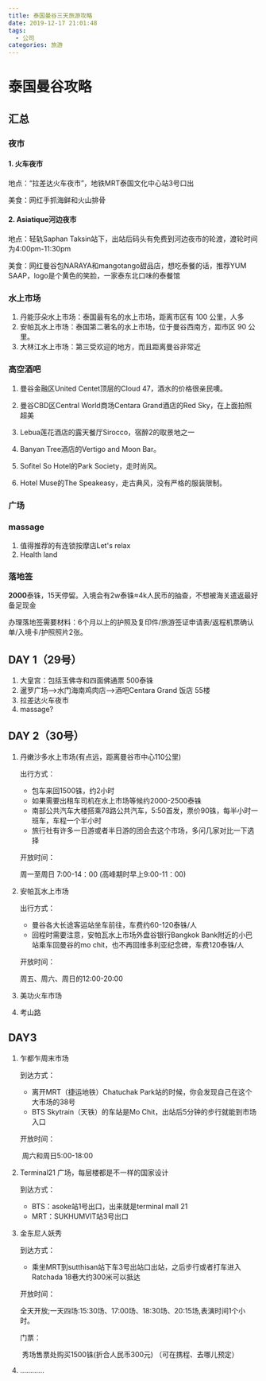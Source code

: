 ```yaml
---
title: 泰国曼谷三天旅游攻略
date: 2019-12-17 21:01:48
tags:
  - 公司
categories: 旅游
---
```


# 泰国曼谷攻略

## 汇总

### 夜市

#### 1. 火车夜市

地点：“拉差达火车夜市”，地铁MRT泰国文化中心站3号口出

美食：网红手抓海鲜和火山排骨



#### 2. Asiatique河边夜市

地点：轻轨Saphan Taksin站下，出站后码头有免费到河边夜市的轮渡，渡轮时间为4:00pm-11:30pm

美食：网红曼谷包NARAYA和mangotango甜品店，想吃泰餐的话，推荐YUM SAAP，logo是个黄色的笑脸，一家泰东北口味的泰餐馆



### 水上市场

1. 丹能莎朵水上市场：泰国最有名的水上市场，距离市区有 100 公里，人多
2. 安帕瓦水上市场：泰国第二著名的水上市场，位于曼谷西南方，距市区 90 公里。
3. 大林江水上市场：第三受欢迎的地方，而且距离曼谷非常近



### 高空酒吧

1. 曼谷金融区United Centet顶层的Cloud 47，酒水的价格很亲民噢。

2. 曼谷CBD区Central World商场Centara Grand酒店的Red Sky，在上面拍照超美

3. Lebua莲花酒店的露天餐厅Sirocco，宿醉2的取景地之一

4. Banyan Tree酒店的Vertigo and Moon Bar。

5. Sofitel So Hotel的Park Society，走时尚风。

6. Hotel Muse的The Speakeasy，走古典风，没有严格的服装限制。


### 广场

<!--more--> 

### massage

1. 值得推荐的有连锁按摩店Let's relax
2. Health land



### 落地签

**2000**泰铢，15天停留。入境会有2w泰铢≈4k人民币的抽查，不想被海关遣返最好备足现金

办理落地签需要材料：6个月以上的护照及复印件/旅游签证申请表/返程机票确认单/入境卡/护照照片2张。



## DAY 1（29号）

1. 大皇宫：包括玉佛寺和四面佛通票 500泰铢
2. 暹罗广场—>水门海南鸡肉店—>酒吧Centara Grand 饭店 55楼
3. 拉差达火车夜市
4. massage?

## DAY 2（30号）

1. 丹嫩沙多水上市场(有点远，距离曼谷市中心110公里)

   出行方式：

   - 包车来回1500铢，约2小时
   - 如果需要出租车司机在水上市场等候约2000-2500泰铢
   - 南部公共汽车大楼搭乘78路公共汽车，5:50首发，票价90铢，每半小时一班车，车程一个半小时
   - 旅行社有许多一日游或者半日游的团会去这个市场，多问几家对比一下选择

   开放时间：

   周一至周日 7:00-14：00 (高峰期时早上9:00-11：00)

2. 安帕瓦水上市场

   出行方式：

   - 曼谷各大长途客运站坐车前往，车费约60-120泰铢/人
   - 回程时需要注意，安帕瓦水上市场外盘谷银行Bangkok Bank附近的小巴站乘车回曼谷的mo chit，也不再回维多利亚纪念碑，车费120泰铢/人

   开放时间：

   周五、周六、周日的12:00-20:00

3. 美功火车市场

4. 考山路



## DAY3

1. 乍都乍周末市场

   到达方式：

   - 离开MRT（捷运地铁）Chatuchak Park站的时候，你会发现自己在这个大市场的38号
   - BTS Skytrain（天铁）的车站是Mo Chit，出站后5分钟的步行就能到市场入口

   开放时间：

   ​     周六和周日5:00-18:00

2. Terminal21 广场，每层楼都是不一样的国家设计

   到达方式：

   - BTS：asoke站1号出口，出来就是terminal mall 21
   - MRT：SUKHUMVIT站3号出口

3. 金东尼人妖秀

   到达方式：

   - 乘坐MRT到sutthisan站下车3号出站口出站，之后步行或者打车进入Ratchada 18巷大约300米可以抵达

    开放时间：

   ​         全天开放;一天四场:15:30场、17:00场、18:30场、20:15场,表演时间1个小时。

    门票：

   ​         秀场售票处购买1500铢(折合人民币300元) （可在携程、去哪儿预定）

4. ............



​    



​          





